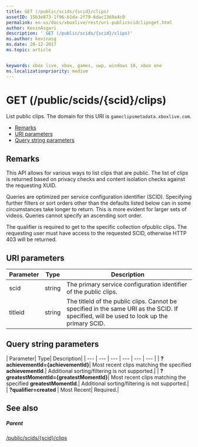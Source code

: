 ```yaml
---
title: GET (/public/scids/{scid}/clips)
assetID: 15b3e873-1f96-b1da-2f79-6dac1369a4c0
permalink: en-us/docs/xboxlive/rest/uri-publicscidclipsget.html
author: KevinAsgari
description: ' GET (/public/scids/{scid}/clips)'
ms.author: kevinasg
ms.date: 20-12-2017
ms.topic: article


keywords: xbox live, xbox, games, uwp, windows 10, xbox one
ms.localizationpriority: medium
---
```



# GET (/public/scids/{scid}/clips)
List public clips. 
The domain for this URI is `gameclipsmetadata.xboxlive.com`.
 
  * [Remarks](#ID4EV)
  * [URI parameters](#ID4ECB)
  * [Query string parameters](#ID4ENB)
 
<a id="ID4EV"></a>

 
## Remarks
 
This API allows for various ways to list clips that are public. The list of clips is returned based on privacy checks and content isolation checks against the requesting XUID.
 
Queries are optimized per service configuration identifier (SCID). Specifying further filters or sort orders other than the defaults listed below can in some circumstances take longer to return. This is more evident for larger sets of videos. Queries cannot specify an ascending sort order.
 
The qualifier is required to get to the specific collection ofpublic clips. The requesting user must have access to the requested SCID, otherwise HTTP 403 will be returned.
  
<a id="ID4ECB"></a>

 
## URI parameters
 
| Parameter| Type| Description| 
| --- | --- | --- | 
| scid| string| The primary service configuration identifier of the public clips.| 
| titleid| string| The titleId of the public clips. Cannot be specified in the same URI as the SCID. If specified, will be used to look up the primary SCID.| 
  
<a id="ID4ENB"></a>

 
## Query string parameters
 
| Parameter| Type| Description| 
| --- | --- | --- | --- | --- | --- | 
| <b>?achievementId={achievementId}</b>| Most recent clips matching the specified <b>achievementId</b>.| Additional sorting/filtering is not supported.| 
| <b>?greatestMomentId={greatestMomentId}</b>| Most recent clips matching the specified <b>greatestMomentId</b>.| Additional sorting/filtering is not supported.| 
| <b>?qualifier=created </b>| Most Recent| Required.| 
  
<a id="ID4EDD"></a>

 
## See also
 
<a id="ID4EFD"></a>

 
##### Parent 

[/public/scids/{scid}/clips](uri-publicscidclips.md)

   